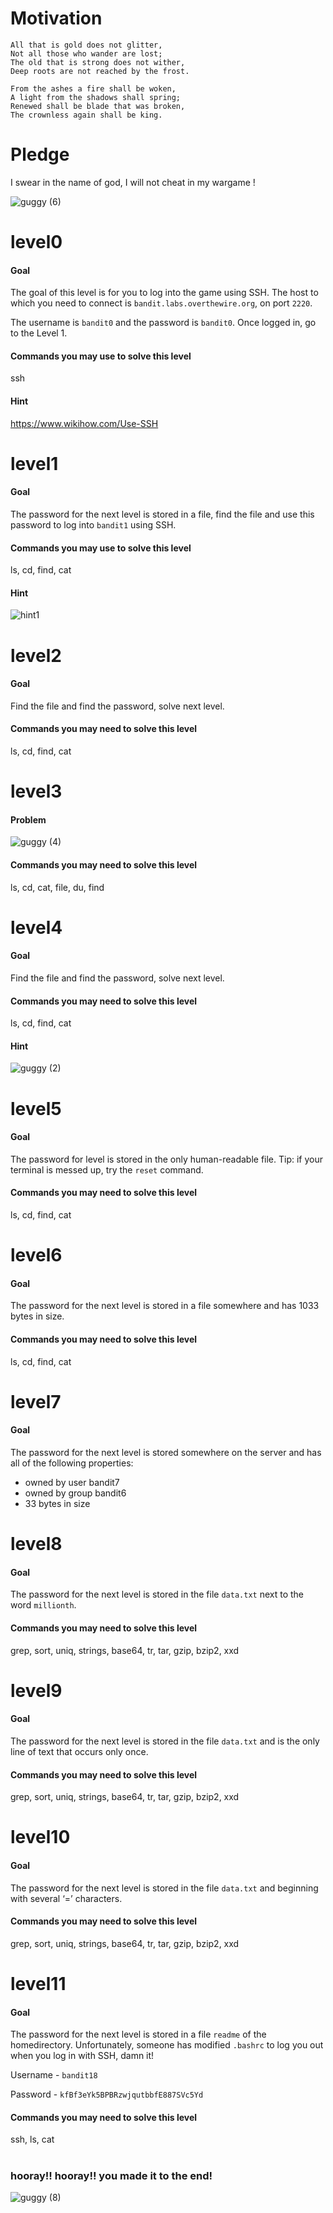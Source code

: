 # Motivation

```
All that is gold does not glitter,
Not all those who wander are lost;
The old that is strong does not wither,
Deep roots are not reached by the frost.

From the ashes a fire shall be woken,
A light from the shadows shall spring;
Renewed shall be blade that was broken,
The crownless again shall be king.
```

# Pledge
I swear in the name of god, I will not cheat in my wargame !

![guggy (6)](https://user-images.githubusercontent.com/10824880/61562762-ac57ef00-aa8f-11e9-884b-5994c0a590fb.gif)

# level0

#### Goal
The goal of this level is for you to log into the game using SSH. The host to which you need to connect is `bandit.labs.overthewire.org`, on port `2220`. 

The username is `bandit0` and the password is `bandit0`. Once logged in, go to the Level 1.

#### Commands you may use to solve this level
ssh

#### Hint
https://www.wikihow.com/Use-SSH


# level1

#### Goal
The password for the next level is stored in a file, find the file and use this password to log into `bandit1` using SSH.

#### Commands you may use to solve this level
ls, cd, find, cat

#### Hint
![hint1](https://user-images.githubusercontent.com/10824880/61556306-174cfa00-aa7f-11e9-8093-b13d03f723e5.gif)



# level2

#### Goal
Find the file and find the password, solve next level.

#### Commands you may need to solve this level
ls, cd, find, cat


# level3
#### Problem
![guggy (4)](https://user-images.githubusercontent.com/10824880/61563971-e8d91a00-aa92-11e9-8500-0dd9384a1972.gif)

#### Commands you may need to solve this level
ls, cd, cat, file, du, find


# level4

#### Goal
Find the file and find the password, solve next level.

#### Commands you may need to solve this level
ls, cd, find, cat

#### Hint
![guggy (2)](https://user-images.githubusercontent.com/10824880/61557691-8bd56800-aa82-11e9-8d94-a28bfed42531.gif)


# level5
#### Goal
The password for level is stored in the only human-readable file. Tip: if your terminal is messed up, try the `reset` command.

#### Commands you may need to solve this level
ls, cd, find, cat


# level6
#### Goal

The password for the next level is stored in a file somewhere and has 1033 bytes in size.

#### Commands you may need to solve this level
ls, cd, find, cat


# level7

#### Goal
The password for the next level is stored somewhere on the server and has all of the following properties:

- owned by user bandit7
- owned by group bandit6
- 33 bytes in size


# level8

#### Goal
The password for the next level is stored in the file `data.txt` next to the word `millionth`.

#### Commands you may need to solve this level
grep, sort, uniq, strings, base64, tr, tar, gzip, bzip2, xxd


# level9

#### Goal
The password for the next level is stored in the file `data.txt` and is the only line of text that occurs only once.

#### Commands you may need to solve this level
grep, sort, uniq, strings, base64, tr, tar, gzip, bzip2, xxd


# level10

#### Goal
The password for the next level is stored in the file `data.txt` and beginning with several ‘=’ characters.

#### Commands you may need to solve this level
grep, sort, uniq, strings, base64, tr, tar, gzip, bzip2, xxd

# level11

#### Goal
The password for the next level is stored in a file `readme` of the homedirectory. Unfortunately, someone has modified `.bashrc` to log you out when you log in with SSH, damn it!

Username - `bandit18`

Password - `kfBf3eYk5BPBRzwjqutbbfE887SVc5Yd`

#### Commands you may need to solve this level
ssh, ls, cat

#

### hooray!! hooray!! you made it to the end!

![guggy (8)](https://user-images.githubusercontent.com/10824880/61564437-12467580-aa94-11e9-84ac-abb2be03225e.gif)
